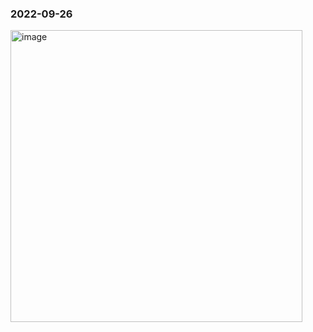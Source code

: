 <h3>2022-09-26</h3>
<img width="467" alt="image" src="https://user-images.githubusercontent.com/114863642/198876991-c10f2b0e-d119-4918-b243-164ba7edc5c5.png">
